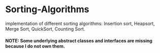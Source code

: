 # Sorting-Algorithms
implementation of different sorting algorithms: Insertion sort, Heapsort, Merge Sort, QuickSort, Counting Sort.
#### NOTE: Some underlying abstract classes and interfaces are missing because I do not own them.
